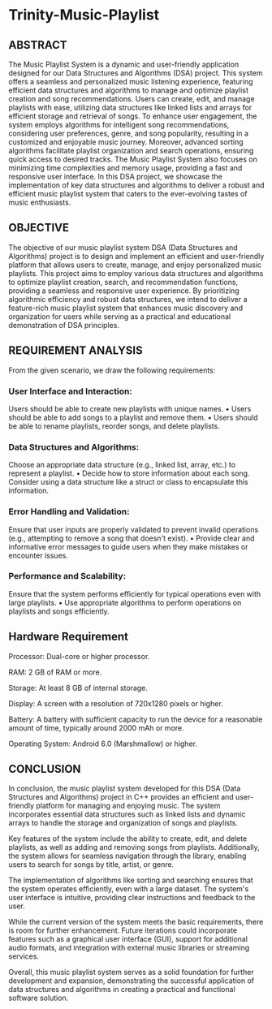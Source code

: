 # Trinity-Music-Playlist
## ABSTRACT 
The Music Playlist System is a dynamic and user-friendly application designed for our Data Structures and Algorithms (DSA) project. This system offers a seamless and personalized music listening experience, featuring efficient data structures and algorithms to manage and optimize playlist creation and song recommendations. Users can create, edit, and manage playlists with ease, utilizing data structures like linked lists and arrays for efficient storage and retrieval of songs. To enhance user engagement, the system employs algorithms for intelligent song recommendations, considering user preferences, genre, and song popularity, resulting in a customized and enjoyable music journey. Moreover, advanced sorting algorithms facilitate playlist organization and search operations, ensuring quick access to desired tracks. The Music Playlist System also focuses on minimizing time complexities and memory usage, providing a fast and responsive user interface. In this DSA project, we showcase the implementation of key data structures and algorithms to deliver a robust and efficient music playlist system that caters to the ever-evolving tastes of music enthusiasts.

## OBJECTIVE 
The objective of our music playlist system DSA (Data Structures and Algorithms) project is to design and implement an efficient and user-friendly platform that allows users to create, manage, and enjoy personalized music playlists. This project aims to employ various data structures and algorithms to optimize playlist creation, search, and recommendation functions, providing a seamless and responsive user experience. By prioritizing algorithmic efficiency and robust data structures, we intend to deliver a feature-rich music playlist system that enhances music discovery and organization for users while serving as a practical and educational demonstration of DSA principles.

## REQUIREMENT ANALYSIS

From the given scenario, we draw the following requirements:

### User Interface and Interaction:
Users should be able to create new playlists with unique names. • Users should be able to add songs to a playlist and remove them. • Users should be able to rename playlists, reorder songs, and delete playlists.

### Data Structures and Algorithms:
Choose an appropriate data structure (e.g., linked list, array, etc.) to represent a playlist. • Decide how to store information about each song. Consider using a data structure like a struct or class to encapsulate this information.

### Error Handling and Validation:
Ensure that user inputs are properly validated to prevent invalid operations (e.g., attempting to remove a song that doesn't exist). • Provide clear and informative error messages to guide users when they make mistakes or encounter issues.

### Performance and Scalability:
Ensure that the system performs efficiently for typical operations even with large playlists. • Use appropriate algorithms to perform operations on playlists and songs efficiently.

## Hardware Requirement

Processor: Dual-core or higher processor.

RAM: 2 GB of RAM or more.

Storage: At least 8 GB of internal storage.

Display: A screen with a resolution of 720x1280 pixels or higher.

Battery: A battery with sufficient capacity to run the device for a reasonable amount of time, typically around 2000 mAh or more.

Operating System: Android 6.0 (Marshmallow) or higher.

## CONCLUSION 
In conclusion, the music playlist system developed for this DSA (Data Structures and Algorithms) project in C++ provides an efficient and user-friendly platform for managing and enjoying music. The system incorporates essential data structures such as linked lists and dynamic arrays to handle the storage and organization of songs and playlists.

Key features of the system include the ability to create, edit, and delete playlists, as well as adding and removing songs from playlists. Additionally, the system allows for seamless navigation through the library, enabling users to search for songs by title, artist, or genre.

The implementation of algorithms like sorting and searching ensures that the system operates efficiently, even with a large dataset. The system's user interface is intuitive, providing clear instructions and feedback to the user.

While the current version of the system meets the basic requirements, there is room for further enhancement. Future iterations could incorporate features such as a graphical user interface (GUI), support for additional audio formats, and integration with external music libraries or streaming services.

Overall, this music playlist system serves as a solid foundation for further development and expansion, demonstrating the successful application of data structures and algorithms in creating a practical and functional software solution.
